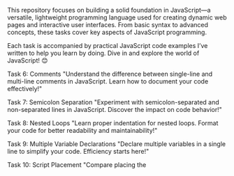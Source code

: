 This repository focuses on building a solid foundation in JavaScript—a versatile, lightweight programming language used for creating dynamic web pages and interactive user interfaces. From basic syntax to advanced concepts, these tasks cover key aspects of JavaScript programming.

Each task is accompanied by practical JavaScript code examples I’ve written to help you learn by doing. Dive in and explore the world of JavaScript! 😊

Task 6: Comments
"Understand the difference between single-line and multi-line comments in JavaScript. Learn how to document your code effectively!"

Task 7: Semicolon Separation
"Experiment with semicolon-separated and non-separated lines in JavaScript. Discover the impact on code behavior!"

Task 8: Nested Loops
"Learn proper indentation for nested loops. Format your code for better readability and maintainability!"

Task 9: Multiple Variable Declarations
"Declare multiple variables in a single line to simplify your code. Efficiency starts here!"

Task 10: Script Placement
"Compare placing the <script> tag at the top and bottom of your HTML document. Understand its impact on execution!"

Task 11: Without "use strict"
"Assign values to undeclared variables and explore JavaScript behavior without 'use strict' mode!"

Task 12: Enabling "use strict"
"Enable 'use strict' mode and learn how it prevents errors caused by undeclared variables!"

Task 13: Deleting Variables
"Experiment with deleting variables, functions, and parameters in 'use strict' mode. Discover JavaScript restrictions!"

Task 14: Reserved Keywords
"Use reserved keywords in 'use strict' mode and understand the resulting errors. Avoid syntax pitfalls!"

Task 15: let, const, and var
"Master JavaScript variable declarations using let, const, and var. Learn their scope and use cases!"

Task 16: Reassigning const
"Attempt to reassign a const variable and observe JavaScript's immutable variable behavior!"

Task 17: Uninitialized Variables
"Declare a variable without initializing it and explore its default value in JavaScript!"

Task 18: Dynamic Typing
"Assign different types of values (number, string, boolean) to a variable and use typeof to understand dynamic typing!"

Task 19: Variable Renaming
"Rename variables using destructuring and unlock new ways to organize your data!"

Task 20: Data Types
"Create variables of various data types—string, number, object, null, and more. Understand JavaScript's type system!"

Task 21: Typeof Operator
"Use typeof to inspect the type of different variables. Validate and debug your code like a pro!"

Task 22: Null Type
"Assign null to a variable and observe its type. Demystify JavaScript's quirks!"

Task 23: var vs let
"Learn the scope differences between var and let. Avoid common pitfalls with variable declarations!"

Task 24: String to Number Conversion
"Convert strings to numbers using implicit and explicit methods. Tame JavaScript's type coercion!"

Task 25: Boolean Conversion
"Convert booleans to strings and vice versa. Understand how JavaScript handles truthy and falsy values!"

Task 26: Operator Precedence
"Explore operator precedence in JavaScript. Combine multiple operators and predict the outcome!"

Task 27: Comparisons
"Use relational operators to compare values in JavaScript. Master logical comparisons!"

Task 28: Equality Operators
"Discover the differences between equality (==) and strict equality (===). Avoid unexpected behavior in your code!"

Task 29: Lexicographical Comparisons
"Compare strings lexicographically. Learn how JavaScript evaluates string order!"

Task 30: Null vs Undefined
"Compare null and undefined using == and ===. Understand their subtle differences!"

Task 31: Even or Odd
"Write an if statement to determine whether a number is even or odd. Build logic from scratch!"

Task 32: Nested Conditions
"Use nested if statements to classify numbers as negative, positive, or zero. Handle all possibilities!"

Task 33: Ternary Operator
"Replace an if-else statement with a ternary operator. Simplify conditional logic in JavaScript!"

Task 34: Logical Operators
"Evaluate combinations of &&, ||, and !. Build powerful conditions using logical operators!"

Task 35: Functions
"Write functions with parameters and default values. Learn the basics of reusable code!"

Task 36: Arrow Functions
"Declare arrow functions for cleaner syntax. Explore the modern way of writing JavaScript functions!"


